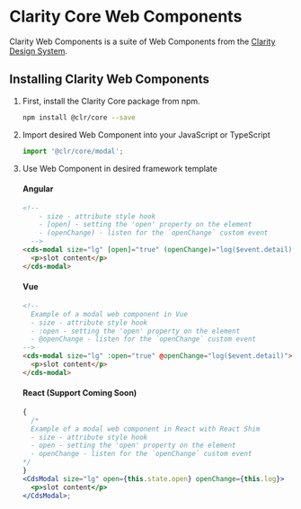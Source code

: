 # Clarity Core Web Components

Clarity Web Components is a suite of Web Components from the [Clarity Design System](https://clarity.design).

## Installing Clarity Web Components

1.  First, install the Clarity Core package from npm.

    ```bash
    npm install @clr/core --save
    ```

2.  Import desired Web Component into your JavaScript or TypeScript

    ```typescript
    import '@clr/core/modal';
    ```

3.  Use Web Component in desired framework template

    #### Angular

    ```html
    <!--
        - size - attribute style hook
        - [open] - setting the 'open' property on the element
        - (openChange) - listen for the `openChange` custom event
      -->
    <cds-modal size="lg" [open]="true" (openChange)="log($event.detail)">
      <p>slot content</p>
    </cds-modal>
    ```

    #### Vue

    ```html
    <!--
      Example of a modal web component in Vue
      - size - attribute style hook
      - :open - setting the 'open' property on the element
      - @openChange - listen for the `openChange` custom event
    -->
    <cds-modal size="lg" :open="true" @openChange="log($event.detail)">
      <p>slot content</p>
    </cds-modal>
    ```

    #### React (Support Coming Soon)

    ```jsx
    {
      /*
      Example of a modal web component in React with React Shim
      - size - attribute style hook
      - open - setting the 'open' property on the element
      - openChange - listen for the `openChange` custom event
    */
    }
    <CdsModal size="lg" open={this.state.open} openChange={this.log}>
      <p>slot content</p>
    </CdsModal>;
    ```
